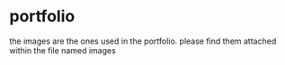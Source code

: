 # portfolio
the images are the ones used in the portfolio. please find them attached within the file named images
